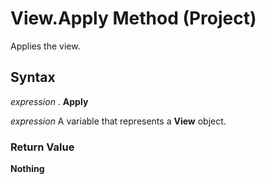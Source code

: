 
# View.Apply Method (Project)

Applies the view.


## Syntax

 _expression_ . **Apply**

 _expression_ A variable that represents a **View** object.


### Return Value

 **Nothing**

